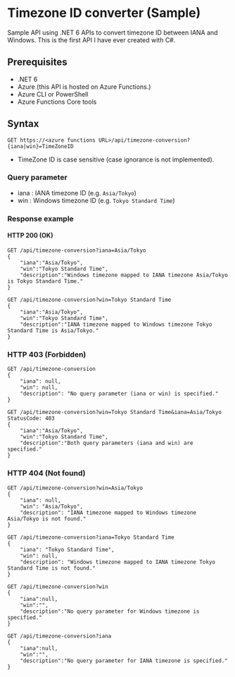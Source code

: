 # Timezone ID converter (Sample)

Sample API using .NET 6 APIs to convert timezone ID between IANA and Windows.
This is the first API I have ever created with C#.

## Prerequisites

- .NET 6
- Azure (this API is hosted on Azure Functions.)
- Azure CLI or PowerShell
- Azure Functions Core tools

## Syntax

~~~
GET https://<azure functions URL>/api/timezone-conversion?{iana|win}=TimeZoneID
~~~

- TimeZone ID is case sensitive (case ignorance is not implemented).

### Query parameter

- iana : IANA timezone ID (e.g. `Asia/Tokyo`)
- win  : Windows timezone ID (e.g. `Tokyo Standard Time`)

### Response example

#### HTTP 200 (OK)

```
GET /api/timezone-conversion?iana=Asia/Tokyo
{
    "iana":"Asia/Tokyo",
    "win":"Tokyo Standard Time",
    "description":"Windows timezone mapped to IANA timezone Asia/Tokyo is Tokyo Standard Time."
}

GET /api/timezone-conversion?win=Tokyo Standard Time
{
    "iana":"Asia/Tokyo",
    "win":"Tokyo Standard Time",
    "description":"IANA timezone mapped to Windows timezone Tokyo Standard Time is Asia/Tokyo."
}
```

### HTTP 403 (Forbidden)

```
GET /api/timezone-conversion
{
    "iana": null,
    "win": null,
    "description": "No query parameter (iana or win) is specified."
}

GET /api/timezone-conversion?win=Tokyo Standard Time&iana=Asia/Tokyo
StatusCode: 403
{
    "iana":"Asia/Tokyo",
    "win":"Tokyo Standard Time",
    "description":"Both query parameters (iana and win) are specified."
}
```

### HTTP 404 (Not found)

```
GET /api/timezone-conversion?win=Asia/Tokyo
{
    "iana": null,
    "win": "Asia/Tokyo",
    "description": "IANA timezone mapped to Windows timezone Asia/Tokyo is not found."
}

GET /api/timezone-conversion?iana=Tokyo Standard Time
{
    "iana": "Tokyo Standard Time",
    "win": null,
    "description": "Windows timezone mapped to IANA timezone Tokyo Standard Time is not found."
}

GET /api/timezone-conversion?win
{
    "iana":null,
    "win":"",
    "description":"No query parameter for Windows timezone is specified."
}

GET /api/timezone-conversion?iana
{
    "iana":null,
    "win":"",
    "description":"No query parameter for IANA timezone is specified."
}
```
